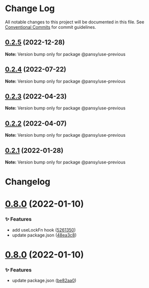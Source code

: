 # Change Log

All notable changes to this project will be documented in this file.
See [Conventional Commits](https://conventionalcommits.org) for commit guidelines.

## [0.2.5](https://github.com/pansyjs/react-hooks/compare/@pansy/use-previous@0.2.4...@pansy/use-previous@0.2.5) (2022-12-28)

**Note:** Version bump only for package @pansy/use-previous





## [0.2.4](https://github.com/pansyjs/react-hooks/compare/@pansy/use-previous@0.2.3...@pansy/use-previous@0.2.4) (2022-07-22)

**Note:** Version bump only for package @pansy/use-previous





## [0.2.3](https://github.com/pansyjs/react-hooks/compare/@pansy/use-previous@0.2.2...@pansy/use-previous@0.2.3) (2022-04-23)

**Note:** Version bump only for package @pansy/use-previous





## [0.2.2](https://github.com/pansyjs/react-hooks/compare/@pansy/use-previous@0.2.1...@pansy/use-previous@0.2.2) (2022-04-07)

**Note:** Version bump only for package @pansy/use-previous





## [0.2.1](https://github.com/pansyjs/react-hooks/compare/@pansy/use-previous@0.2.0...@pansy/use-previous@0.2.1) (2022-01-28)

**Note:** Version bump only for package @pansy/use-previous





# Changelog

# [0.8.0](https://github.com/pansyjs/react-hooks/compare/v0.7.0...v0.8.0) (2022-01-10)


### ✨ Features

* add useLockFn hook ([5261350](https://github.com/pansyjs/react-hooks/commit/5261350))
* update package.json ([48ea3c8](https://github.com/pansyjs/react-hooks/commit/48ea3c8))

# [0.8.0](https://github.com/pansyjs/react-hooks/compare/v0.7.0...v0.8.0) (2022-01-10)


### ✨ Features

* update package.json ([be82aa0](https://github.com/pansyjs/react-hooks/commit/be82aa0))
